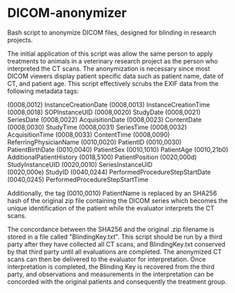 # DICOM-anonymizer
Bash script to anonymize DICOM files, designed for blinding in research projects.

The initial application of this script was allow the same person to apply treatments to animals in a veterinary research project as the person who interpreted the CT scans. The anonymization is necessary since most DICOM viewers display patient specific data such as patient name, date of CT, and patient age. This script effectively scrubs the EXIF data from the following metadata tags:

(0008,0012)		InstanceCreationDate
(0008,0013)		InstanceCreationTime
(0008,0018)		SOPInstanceUID
(0008,0020)		StudyDate
(0008,0021)		SeriesDate
(0008,0022)		AcquisitionDate
(0008,0023)		ContentDate
(0008,0030)		StudyTime
(0008,0031)		SeriesTime
(0008,0032)		AcquisitionTime
(0008,0033)		ContentTime
(0008,0090)		ReferringPhysicianName
(0010,0020)		PatientID
(0010,0030)		PatientBirthDate
(0010,0040)		PatientSex
(0010,1010)		PatientAge
(0010,21b0)		AdditionalPatientHistory
(0018,5100)		PatientPosition
(0020,000d)		StudyInstanceUID
(0020,0010)		SeriesInstanceUID	
(0020,000e)		StudyID
(0040,0244)		PerformedProcedureStepStartDate
(0040,0245)		PerformedProcedureStepStartTime

Additionally, the tag (0010,0010) PatientName is replaced by an SHA256 hash of the original zip file containing the DICOM series which becomes the unique identification of the patient while the evaluator interprets the CT scans. 

The concordance between the SHA256 and the original .zip filename is stored in a file called "BlindingKey.txt". This script should be run by a third party after they have collected all CT scans, and BlindingKey.txt conserved by that third party until all evaluations are completed. The anonymized CT scans can then be delivered to the evaluator for interpretation. Once interpretation is completed, the Blinding Key is recovered from the third party, and observations and measurements in the interpretation can be concorded with the original patients and consequently the treatment group.
